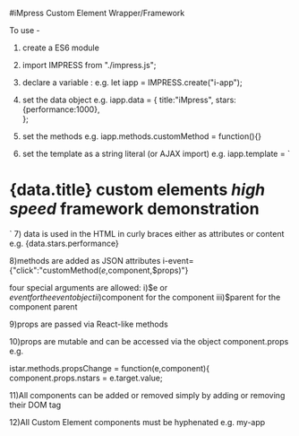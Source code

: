 #iMpress Custom Element Wrapper/Framework

To use - 

1) create a ES6 module

2) import IMPRESS from "./impress.js";

3) declare a variable : e.g. 
let iapp = IMPRESS.create("i-app");

4) set the data object e.g.
iapp.data = {
	title:"iMpress",
	stars:{performance:1000},	
};

5) set the methods e.g.
iapp.methods.customMethod = function(){}

6) set the template as a string literal (or AJAX import) e.g.
iapp.template = `
<h1 class="my_class">{data.title} custom elements <em>high speed</em><strong> framework</strong> demonstration</h1>
`
7) data is used in the HTML in curly braces either as attributes or content e.g.
{data.stars.performance}

8)methods are added as JSON attributes
i-event={"click":"customMethod($e,$component,$props)"}

four special arguments are allowed:
i)$e or $event for the event object
ii)$component for the component
iii)$parent for the component parent

9)props are passed via React-like methods
<i-child nstars={data.stars.performance}></i-child>

10)props are mutable and can be accessed via the object component.props e.g.

istar.methods.propsChange = function(e,component){
	component.props.nstars = e.target.value;
  
11)All components can be added or removed simply by adding or removing their DOM tag

12)All Custom Element components must be hyphenated e.g. my-app


